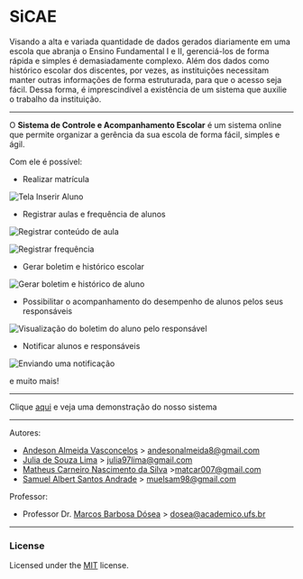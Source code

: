 # SiCAE

Visando a alta e variada quantidade de dados gerados diariamente em uma escola que abranja o Ensino Fundamental I e II, gerenciá-los de forma rápida e simples é demasiadamente complexo.
Além dos dados como histórico escolar dos discentes, por vezes, as instituições necessitam manter outras informações de forma estruturada, para que o acesso seja fácil. Dessa forma, é imprescindível a existência de um sistema que auxilie o trabalho da instituição.

---
O **Sistema de Controle e Acompanhamento Escolar** é um sistema online que permite organizar a gerência da sua escola de forma fácil, simples e ágil.

Com ele é possível:

- Realizar matrícula

![Tela Inserir Aluno](https://github.com/marcosdosea/GestaoEscolar/blob/main/Requisitos/Prot%C3%B3tipos/Tela-04-Inserir_Aluno.png?raw=true "Realizar matrícula")

- Registrar aulas e frequência de alunos

![Registrar conteúdo de aula](https://github.com/marcosdosea/GestaoEscolar/blob/main/Requisitos/Prot%C3%B3tipos/Tela-40-Professor_Alterar_Conteudo.png?raw=true "Registrar conteúdo de aula")

![Registrar frequência](https://github.com/marcosdosea/GestaoEscolar/blob/main/Requisitos/Prot%C3%B3tipos/Tela-39-Professor_Frequencia.png?raw=true "Registrar frequência")

- Gerar boletim e histórico escolar

![Gerar boletim e histórico de aluno](https://github.com/marcosdosea/GestaoEscolar/blob/main/Requisitos/Prot%C3%B3tipos/Tela-06-Detalhe_Aluno.png?raw=true "Gerar boletim e histórico de aluno")

- Possibilitar o acompanhamento do desempenho de alunos pelos seus responsáveis

![Visualização do boletim do aluno pelo responsável](https://github.com/marcosdosea/GestaoEscolar/blob/main/Requisitos/Prot%C3%B3tipos/Tela-47-Responsavel_Alunos_Boletim.png?raw=true "Visualização do boletim do aluno pelo responsável")

- Notificar alunos e responsáveis

![Enviando uma notificação](https://github.com/marcosdosea/GestaoEscolar/blob/main/Requisitos/Prot%C3%B3tipos/Tela-08-Notificar_Aluno.png?raw=true "Enviando uma notificação")

e muito mais!

------------

Clique [aqui]() e veja uma demonstração do nosso sistema

------------

Autores:
- [Andeson Almeida Vasconcelos](https://github.com/andavas) > andesonalmeida8@gmail.com
- [Julia de Souza Lima](https://github.com/julia97lima) > julia97lima@gmail.com
- [Matheus Carneiro Nascimento da Silva](https://github.com/matcar007) >matcar007@gmail.com
- [Samuel Albert Santos Andrade](https://github.com/muelsam98) > muelsam98@gmail.com

Professor:
- Professor Dr. [Marcos Barbosa Dósea](https://github.com/marcosdosea) > dosea@academico.ufs.br

----

### License

Licensed under the [MIT](https://github.com/marcosdosea/GestaoEscolar/LICENSE.txt) license.